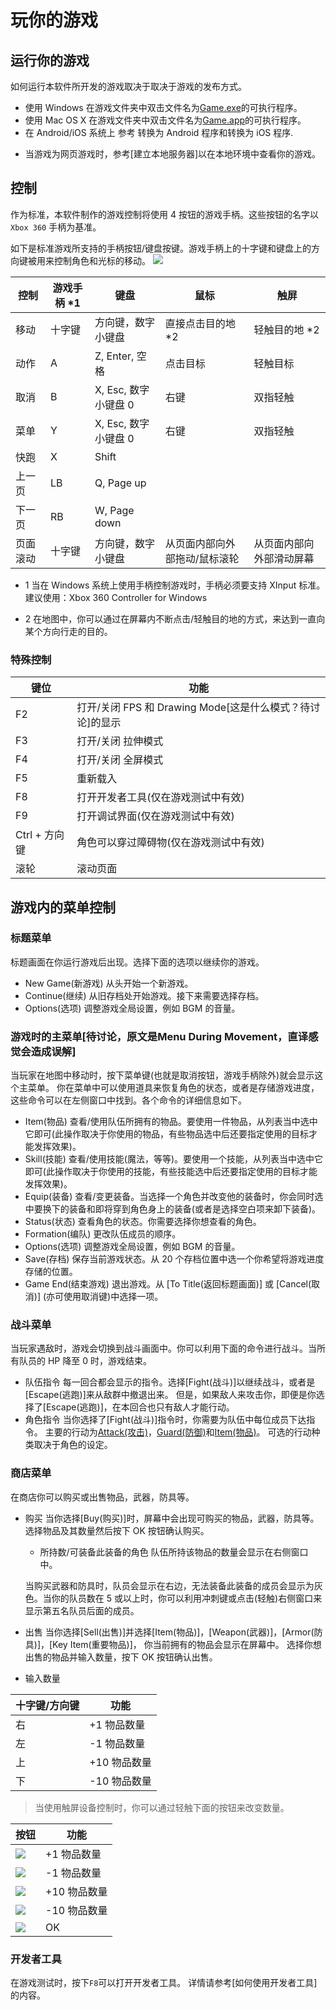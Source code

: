 # 玩你的游戏
## 运行你的游戏
如何运行本软件所开发的游戏取决于取决于游戏的发布方式。

+ 使用 Windows
在游戏文件夹中双击文件名为[Game.exe](或[Game])的可执行程序。
+ 使用 Mac OS X
在游戏文件夹中双击文件名为[Game.app](或[Game])的可执行程序。
+ 在 Android/iOS 系统上
参考 转换为 Android 程序和转换为 iOS 程序.
* 当游戏为网页游戏时，参考[建立本地服务器]以在本地环境中查看你的游戏。

## 控制
作为标准，本软件制作的游戏控制将使用 4 按钮的游戏手柄。这些按钮的名字以 ``Xbox 360`` 手柄为基准。

如下是标准游戏所支持的手柄按钮/键盘按键。游戏手柄上的十字键和键盘上的方向键被用来控制角色和光标的移动。
![](../inc/img/01_06_img01.png)

|控制	|游戏手柄 *1|	键盘|	鼠标|	触屏|
| ---- | ---- | ---- | ---- | ---- |
|移动	|十字键|	方向键，数字小键盘	|直接点击目的地 *2|	轻触目的地 *2|
|动作	|A	|Z, Enter, 空格	|点击目标|	轻触目标|
|取消	|B	|X, Esc, 数字小键盘 0|	右键|	双指轻触|
|菜单	|Y	|X, Esc, 数字小键盘 0|	右键	|双指轻触|
|快跑	|X	|Shift	|||
|上一页	|LB	|Q, Page up		|||
|下一页	|RB	|W, Page down|||
|页面滚动	|十字键|	方向键，数字小键盘	|从页面内部向外部拖动/鼠标滚轮	|从页面内部向外部滑动屏幕|

+ 1 当在 Windows 系统上使用手柄控制游戏时，手柄必须要支持 XInput 标准。
建议使用：Xbox 360 Controller for Windows

+ 2 在地图中，你可以通过在屏幕内不断点击/轻触目的地的方式，来达到一直向某个方向行走的目的。

### 特殊控制

|键位	|功能|
|  ----  | ----  |
|F2	|打开/关闭 FPS 和 Drawing Mode[这是什么模式？待讨论]的显示|
|F3	|打开/关闭 拉伸模式|
|F4|打开/关闭 全屏模式|
|F5|	重新载入|
|F8	|打开开发者工具(仅在游戏测试中有效)|
|F9	|打开调试界面(仅在游戏测试中有效)|
|Ctrl + 方向键|	角色可以穿过障碍物(仅在游戏测试中有效)|
|滚轮	|滚动页面|


## 游戏内的菜单控制
### 标题菜单
标题画面在你运行游戏后出现。选择下面的选项以继续你的游戏。

+ New Game(新游戏)
从头开始一个新游戏。
+ Continue(继续)
从旧存档处开始游戏。接下来需要选择存档。
+ Options(选项)
调整游戏全局设置，例如 BGM 的音量。

### 游戏时的主菜单[待讨论，原文是Menu During Movement，直译感觉会造成误解]
当玩家在地图中移动时，按下菜单键(也就是取消按钮，游戏手柄除外)就会显示这个主菜单。
你在菜单中可以使用道具来恢复角色的状态，或者是存储游戏进度，这些命令可以在左侧窗口中找到。各个命令的详细信息如下。
+ Item(物品)
查看/使用队伍所拥有的物品。要使用一件物品，从列表当中选中它即可(此操作取决于你使用的物品，有些物品选中后还要指定使用的目标才能发挥效果)。
+ Skill(技能)
查看/使用技能(魔法，等等)。要使用一个技能，从列表当中选中它即可(此操作取决于你使用的技能，有些技能选中后还要指定使用的目标才能发挥效果)。
+ Equip(装备)
查看/变更装备。当选择一个角色并改变他的装备时，你会同时选中要换下的装备和即将穿到角色身上的装备(或者是选择空白项来卸下装备)。
+ Status(状态)
查看角色的状态。你需要选择你想查看的角色。
+ Formation(编队)
更改队伍成员的顺序。
+ Options(选项)
调整游戏全局设置，例如 BGM 的音量。
+ Save(存档)
保存当前游戏状态。从 20 个存档位置中选一个你希望将游戏进度存储的位置。
+ Game End(结束游戏)
退出游戏。从 [To Title(返回标题画面)] 或 [Cancel(取消)] (亦可使用取消键)中选择一项。

### 战斗菜单
当玩家遇敌时，游戏会切换到战斗画面中。你可以利用下面的命令进行战斗。当所有队员的 HP 降至 0 时，游戏结束。

+ 队伍指令
每一回合都会显示的指令。选择[Fight(战斗)]以继续战斗，或者是[Escape(逃跑)]来从敌群中撤退出来。
但是，如果敌人来攻击你，即便是你选择了[Escape(逃跑)]，在本回合也只有敌人才能行动。
+ 角色指令
当你选择了[Fight(战斗)]指令时，你需要为队伍中每位成员下达指令。
主要的行动为[Attack(攻击)](使用当前装备的武器攻击敌人)，[Guard(防御)](自我防护以减少所受伤害)和[Item(物品)](使用当前所拥有的物品)。
可选的行动种类取决于角色的设定。

### 商店菜单
在商店你可以购买或出售物品，武器，防具等。

+ 购买
当你选择[Buy(购买)]时，屏幕中会出现可购买的物品，武器，防具等。选择物品及其数量然后按下 OK 按钮确认购买。

    + 所持数/可装备此装备的角色
    队伍所持该物品的数量会显示在右侧窗口中。
    
    当购买武器和防具时，队员会显示在右边，无法装备此装备的成员会显示为灰色。当你的队员数在 5 或以上时，你可以利用冲刺键或点击(轻触)右侧窗口来显示第五名队员后面的成员。
+ 出售
当你选择[Sell(出售)]并选择[Item(物品)]，[Weapon(武器)]，[Armor(防具)]，[Key Item(重要物品)]，
你当前拥有的物品会显示在屏幕中。
选择你想出售的物品并输入数量，按下 OK 按钮确认出售。

+ 输入数量

|十字键/方向键|功能|
|  ----  | ----  |
|  右	|+1 物品数量|
|  左	|-1 物品数量|
|  上	|+10 物品数量|
|  下	|-10 物品数量|

> 当使用触屏设备控制时，你可以通过轻触下面的按钮来改变数量。

|按钮	| 功能|  
|  ----  | ----  |
|![](../inc/img/01_06_img02.png)|+1 物品数量|
|![](../inc/img/01_06_img03.png)|-1 物品数量|
|![](../inc/img/01_06_img04.png)|+10 物品数量|
|![](../inc/img/01_06_img05.png)|-10 物品数量|
|![](../inc/img/01_06_img06.png)|OK|

### 开发者工具
在游戏测试时，按下``F8``可以打开开发者工具。 详情请参考[如何使用开发者工具]的内容。
